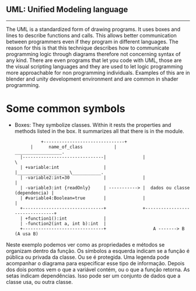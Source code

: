 ## UML: Unified Modeling language
---

The UML is a standardized form of drawing programs. It uses boxes and lines to describe functions and calls. This allows better communication between programmers even if they program in different languages. The reason for this is that this technique describes how to communicate programming logic through diagrams therefore not concerning syntax of any kind. There are even programs that let you code with UML, those are the visual scripting languages and they are used to let logic programming more approachable for non programming individuals. Examples of this are in blender and unity development environment and are common in shader programming.

# Some common symbols

- Boxes: They symbolize classes. Within it rests the properties and methods listed in the box. It summarizes all that there is in the module.

                +-------------------------------+
	        |      name_of_class            |               __________________.
		|-------------------------------|              |                   \
		| +variable:int                 |              |____________________\___________.
		| -variable2:int=30             |              |                                |
		| -variable3:int {readOnly}     | -----------> |  dados ou classe (dependencia) |
		| #variable4:Boolean=true       |              |                                |
		+-------------------------------+              +--------------------------------+
		| +function1():int              |
		| -function2(int a, int b):int  |
		+-------------------------------+                  A -------> B   (A usa B)


Neste exemplo podemos ver como as propriedades e métodos se organizam dentro da função. Os símbolos a esquerda indicam se a função é pública ou privada da classe. Ou se é protegida. Uma legenda pode acompanhar o diagrama para especificar esse tipo de informação. Depois dos dois pontos vem o que a variável contém, ou o que a função retorna. As setas indicam dependências. Isso pode ser um conjunto de dados que a classe usa, ou outra classe. 

